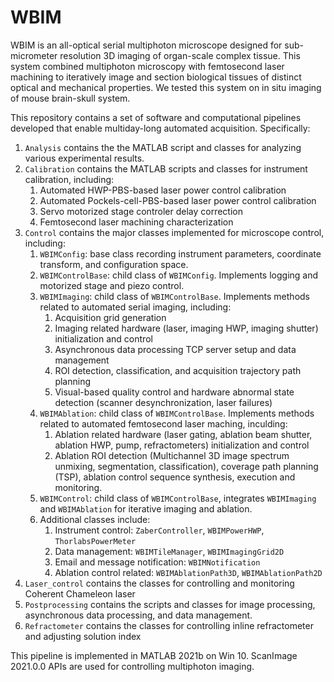 # WBIM
WBIM is an all-optical serial multiphoton microscope designed for sub-micrometer resolution 3D imaging of organ-scale complex tissue. This system combined multiphoton microscopy with femtosecond laser machining to iteratively image and section biological tissues of distinct optical and mechanical properties. We tested this system on in situ imaging of mouse brain-skull system. 

This repository contains a set of software and computational pipelines developed that enable multiday-long automated acquisition. Specifically: 
1. `Analysis` contains the the MATLAB script and classes for analyzing various experimental results. 
1. `Calibration` contains the MATLAB scripts and classes for instrument calibration, including: 
    1. Automated HWP-PBS-based laser power control calibration
    1. Automated Pockels-cell-PBS-based laser power control calibration 
    1. Servo motorized stage controler delay correction 
    1. Femtosecond laser machining characterization 
1. `Control` contains the major classes implemented for microscope control, including: 
    1. `WBIMConfig`: base class recording instrument parameters, coordinate transform, and configuration space. 
    1. `WBIMControlBase`: child class of `WBIMConfig`. Implements logging and motorized stage and piezo control. 
    1. `WBIMImaging`: child class of `WBIMControlBase`. Implements methods related to automated serial imaging, including: 
        1. Acquisition grid generation
        1. Imaging related hardware (laser, imaging HWP, imaging shutter) initialization and control
        1. Asynchronous data processing TCP server setup and data management
        1. ROI detection, classification, and acquisition trajectory path planning 
        1. Visual-based quality control and hardware abnormal state detection (scanner desynchronization, laser failures)
    1. `WBIMAblation`: child class of `WBIMControlBase`. Implements methods related to automated femtosecond laser maching, inculding: 
        1. Ablation related hardware (laser gating, ablation beam shutter, ablation HWP, pump, refractometers) initialization and control
        1. Ablation ROI detection (Multichannel 3D image spectrum unmixing, segmentation, classification), coverage path planning (TSP), ablation control sequence synthesis, execution and monitoring. 
    1. `WBIMControl`: child class of `WBIMControlBase`, integrates `WBIMImaging` and `WBIMAblation` for iterative imaging and ablation. 
    1. Additional classes include: 
        1. Instrument control: `ZaberController`, `WBIMPowerHWP`, `ThorlabsPowerMeter`
        1. Data management: `WBIMTileManager`, `WBIMImagingGrid2D`
        1. Email and message notification: `WBIMNotification`
        1. Ablation control related: `WBIMAblationPath3D`, `WBIMAblationPath2D`
1. `Laser_control` contains the classes for controlling and monitoring Coherent Chameleon laser 
1. `Postprocessing` contains the scripts and classes for image processing, asynchronous data processing, and data management. 
1. `Refractometer` contains the classes for controlling inline refractometer and adjusting solution index

This pipeline is implemented in MATLAB 2021b on Win 10. ScanImage 2021.0.0 APIs are used for controlling multiphoton imaging. 